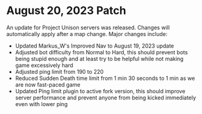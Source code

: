 # August 20, 2023 Patch
An update for Project Unison servers was released. Changes will automatically apply after a map change. Major changes include:

* Updated Markus_W's Improved Nav to August 19, 2023 update
* Adjusted bot difficulty from Normal to Hard, this should prevent bots being stupid enough and at least try to be helpful while not making game excessively hard
* Adjusted ping limit from 190 to 220
* Reduced Sudden Death time limit from 1 min 30 seconds to 1 min as we are now fast-paced game
* Updated Ping limit plugin to active fork version, this should improve server performance and prevent anyone from being kicked immediately even with lower ping
